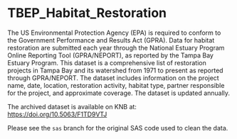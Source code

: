 # TBEP_Habitat_Restoration

The US Environmental Protection Agency (EPA) is required to conform to the Government Performance and Results Act (GPRA). Data for habitat restoration are submitted each year through the National Estuary Program Online Reporting Tool (GPRA/NEPORT), as reported by the Tampa Bay Estuary Program. This dataset is a comprehensive list of restoration projects in Tampa Bay and its watershed from 1971 to present as reported through GPRA/NEPORT. The dataset includes information on the project name, date, location, restoration activity, habitat type, partner responsible for the project, and approximate coverage. The dataset is updated annually.

The archived dataset is available on KNB at: <https://doi.org/10.5063/F1TD9VTJ>

Please see the `sas` branch for the original SAS code used to clean the data.
